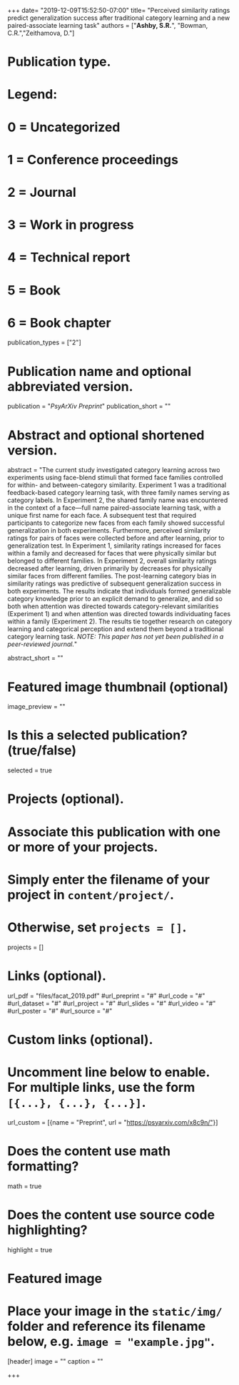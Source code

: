 +++
date= "2019-12-09T15:52:50-07:00"
title= "Perceived similarity ratings predict generalization success after traditional category learning and a new paired-associate learning task"
authors = ["**Ashby, S.R.**", "Bowman, C.R.","Zeithamova, D."]

# Publication type.
# Legend:
# 0 = Uncategorized
# 1 = Conference proceedings
# 2 = Journal
# 3 = Work in progress
# 4 = Technical report
# 5 = Book
# 6 = Book chapter
publication_types = ["2"]

# Publication name and optional abbreviated version.
publication = "*PsyArXiv Preprint*"
publication_short = ""

# Abstract and optional shortened version.
abstract = "The current study investigated category learning across two experiments using face-blend stimuli that formed face families controlled for within- and between-category similarity. Experiment 1 was a traditional feedback-based category learning task, with three family names serving as category labels. In Experiment 2, the shared family name was encountered in the context of a face—full name paired-associate learning task, with a unique first name for each face. A subsequent test that required participants to categorize new faces from each family showed successful generalization in both experiments. Furthermore, perceived similarity ratings for pairs of faces were collected before and after learning, prior to generalization test. In Experiment 1, similarity ratings increased for faces within a family and decreased for faces that were physically similar but belonged to different families. In Experiment 2, overall similarity ratings decreased after learning, driven primarily by decreases for physically similar faces from different families. The post-learning category bias in similarity ratings was predictive of subsequent generalization success in both experiments. The results indicate that individuals formed generalizable category knowledge prior to an explicit demand to generalize, and did so both when attention was directed towards category-relevant similarities (Experiment 1) and when attention was directed towards individuating faces within a family (Experiment 2). The results tie together research on category learning and categorical perception and extend them beyond a traditional category learning task. *NOTE: This paper has not yet been published in a peer-reviewed journal.*"

abstract_short = ""

# Featured image thumbnail (optional)
image_preview = ""

# Is this a selected publication? (true/false)
selected = true

# Projects (optional).
#   Associate this publication with one or more of your projects.
#   Simply enter the filename of your project in `content/project/`.
#   Otherwise, set `projects = []`.
projects = []

# Links (optional).
url_pdf = "files/facat_2019.pdf"
#url_preprint = "#"
#url_code = "#"
#url_dataset = "#"
#url_project = "#"
#url_slides = "#"
#url_video = "#"
#url_poster = "#"
#url_source = "#"

# Custom links (optional).
#   Uncomment line below to enable. For multiple links, use the form `[{...}, {...}, {...}]`.
url_custom = [{name = "Preprint", url = "https://psyarxiv.com/x8c9n/"}]

# Does the content use math formatting?
math = true

# Does the content use source code highlighting?
highlight = true

# Featured image
# Place your image in the `static/img/` folder and reference its filename below, e.g. `image = "example.jpg"`.
[header]
image = ""
caption = ""

+++
